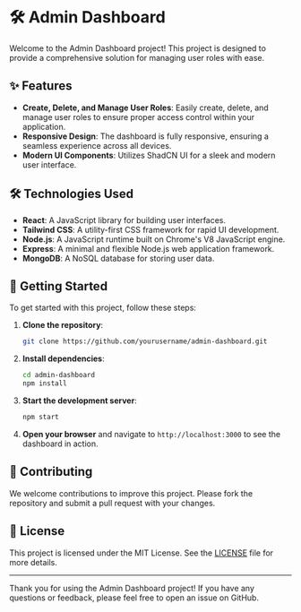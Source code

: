 # 🛠️ Admin Dashboard

Welcome to the Admin Dashboard project! This project is designed to provide a comprehensive solution for managing user roles with ease.

## ✨ Features

- **Create, Delete, and Manage User Roles**: Easily create, delete, and manage user roles to ensure proper access control within your application.
- **Responsive Design**: The dashboard is fully responsive, ensuring a seamless experience across all devices.
- **Modern UI Components**: Utilizes ShadCN UI for a sleek and modern user interface.

## 🛠️ Technologies Used

- **React**: A JavaScript library for building user interfaces.
- **Tailwind CSS**: A utility-first CSS framework for rapid UI development.
- **Node.js**: A JavaScript runtime built on Chrome's V8 JavaScript engine.
- **Express**: A minimal and flexible Node.js web application framework.
- **MongoDB**: A NoSQL database for storing user data.

## 🚀 Getting Started

To get started with this project, follow these steps:

1. **Clone the repository**:
    ```bash
    git clone https://github.com/yourusername/admin-dashboard.git
    ```

2. **Install dependencies**:
    ```bash
    cd admin-dashboard
    npm install
    ```

3. **Start the development server**:
    ```bash
    npm start
    ```

4. **Open your browser** and navigate to `http://localhost:3000` to see the dashboard in action.

## 🤝 Contributing

We welcome contributions to improve this project. Please fork the repository and submit a pull request with your changes.

## 📝 License

This project is licensed under the MIT License. See the [LICENSE](LICENSE) file for more details.

---

Thank you for using the Admin Dashboard project! If you have any questions or feedback, please feel free to open an issue on GitHub.
